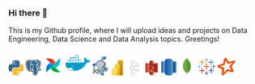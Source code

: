 ### Hi there 👋

This is my Github profile, where I will upload ideas and projects on Data Engineering, Data Science and Data Analysis topics. Greetings!

<!--
**Cris-Neumann/Cris-Neumann** is a ✨ _special_ ✨ repository because its `README.md` (this file) appears on your GitHub profile.
Here are some ideas to get you started:

- 🔭 I’m currently working on ...
- 🌱 I’m currently learning ...
- 👯 I’m looking to collaborate on ...
- 🤔 I’m looking for help with ...
- 💬 Ask me about ...
- 📫 How to reach me: ...
- 😄 Pronouns: ...
- ⚡ Fun fact: ...
-->

<p align="left">
  <img src="https://github.com/Cris-Neumann/Cris-Neumann/blob/main/python.svg" width="30">
  <img src="https://github.com/Cris-Neumann/Cris-Neumann/blob/main/postgresql.svg" width="30">
  <img src="https://github.com/Cris-Neumann/Cris-Neumann/blob/main/airflow.svg" width="40">
  <img src="https://github.com/Cris-Neumann/Cris-Neumann/blob/main/docker.svg" width="50">
  <img src="https://github.com/Cris-Neumann/Cris-Neumann/blob/main/docker_compose.svg" width="30">
  <img src="https://github.com/Cris-Neumann/Cris-Neumann/blob/main/power_bi.svg" width="30">
  <img src="https://github.com/Cris-Neumann/Cris-Neumann/blob/main/kafka.svg" width="30">
  <img src="https://github.com/Cris-Neumann/Cris-Neumann/blob/main/aws_s3.svg" width="30">
  <img src="https://github.com/Cris-Neumann/Cris-Neumann/blob/main/aws_redshift.svg" width="30">
  <img src="https://github.com/Cris-Neumann/Cris-Neumann/blob/main/mongodb.svg" width="35">
  <img src="https://github.com/Cris-Neumann/Cris-Neumann/blob/main/tableau.svg" width="35">
  <img src="https://github.com/Cris-Neumann/Cris-Neumann/blob/main/spark.svg" width="35">
</p>
